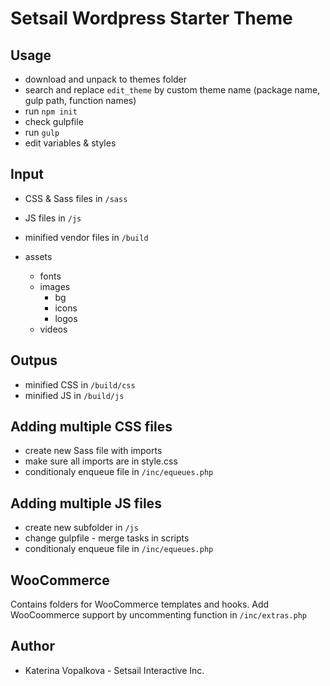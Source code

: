 # Setsail Wordpress Starter Theme

## Usage
* download and unpack to themes folder
* search and replace `edit_theme` by custom theme name (package name, gulp path, function names)
* run `npm init`
* check gulpfile
* run `gulp`
* edit variables & styles

## Input
* CSS & Sass files in `/sass`
* JS files in `/js`
* minified vendor files in `/build`

* assets
    * fonts
    * images
        * bg
        * icons
        * logos
    * videos

## Outpus
* minified CSS in `/build/css`
* minified JS in `/build/js`

## Adding multiple CSS files
* create new Sass file with imports
* make sure all imports are in style.css
* conditionaly enqueue file in `/inc/equeues.php`

## Adding multiple JS files
* create new subfolder in `/js`
* change gulpfile - merge tasks in scripts
* conditionaly enqueue file in `/inc/equeues.php`

## WooCommerce
Contains folders for WooCommerce templates and hooks.
Add WooCoommerce support by uncommenting function in `/inc/extras.php`

## Author
* Katerina Vopalkova - Setsail Interactive Inc.